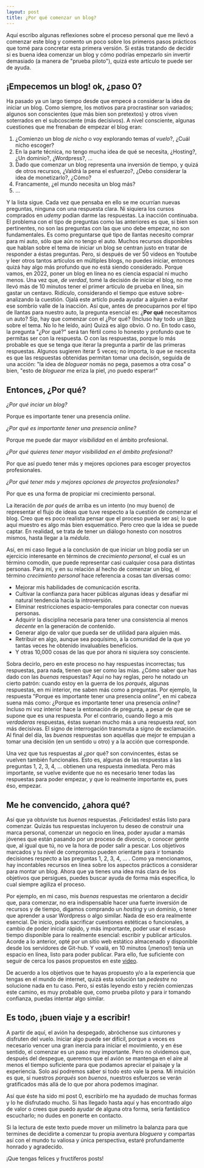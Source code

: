 ```yaml
---
layout: post
title: ¿Por qué comenzar un blog? 
---
```

Aquí escribo algunas reflexiones sobre el proceso personal que me llevó a comenzar este blog y comento un poco sobre los primeros pasos prácticos que tomé para concretar esta primera versión. Si estás tratando de decidir si es buena idea comenzar un blog y cómo podrías empezarlo sin invertir demasiado (a manera de "prueba piloto"), quizá este artículo te puede ser de ayuda.

## ¡Empecemos un blog! ok, ¿paso 0?

Ha pasado ya un largo tiempo desde que empecé a considerar la idea de iniciar un blog. Como siempre, los motivos para procrastinar son variados; algunos son conscientes (que más bien son pretextos) y otros viven soterrados en el subcosciente (más decisivos). A nivel consciente, algunas cuestiones que me frenaban de empezar el blog eran:

1. ¿Comienzo un blog *de nicho* o voy explorando temas *al vuelo*?, ¿Cuál nicho escoger?
2. En la parte técnica, no tengo mucha idea de qué se necesita, ¿Hosting?, ¿Un dominio?, ¿Wordpress?, ...
3. Dado que comenzar un blog representa una inversión de tiempo, y quizá de otros recursos, ¿Valdrá la pena el esfuerzo?, ¿Debo considerar la idea de monetizarlo?, ¿Cómo?
4. Francamente, ¿el mundo necesita un blog más?
5. ...

Y la lista sigue. Cada vez que pensaba en ello se me ocurrían nuevas preguntas, ninguna con una respuesta clara. Ni siquiera los cursos comprados en *udemy* podían darme las respuestas. La inacción continuaba. El problema con el tipo de preguntas como las anteriores es que, si bien son pertinentes, no son las preguntas con las que uno debe empezar, no son fundamentales. Es como preguntarse qué tipo de llantas necesito comprar para mi auto, sólo que aún no tengo el auto. Muchos recursos disponibles que hablan sobre el tema de iniciar un blog se centran justo en tratar de responder a éstas preguntas. Pero, si después de ver 50 videos en Youtube y leer otros tantos artículos en múltiples blogs, no puedes iniciar, entonces quizá hay algo más profundo que no está siendo considerado. Porque vamos, en 2022, poner un blog en línea no es ciencia espacial ni mucho menos. Una vez que, *de verdad*, tomé la decisión de iniciar el blog, no me llevó más de 10 minutos tener el primer artículo de prueba en línea, sin gastar un centavo. Ridículo, considerando el tiempo que estuve sobre-analizando la cuestión. Ojalá este artíclo pueda ayudar a alguien a evitar ese sombrío valle de la inacción. Así que, antes de preocuparnos por el tipo de llantas para nuestro auto, la pregunta esencial es: ¿**Por qué** necesitamos un auto? Sip, hay que comenzar con el ¿Por qué? (Incluso hay todo un [libro](https://www.amazon.com.mx/Empieza-por-qu%C3%A9-grandes-l%C3%ADderes/dp/6077483117/ref=sr_1_1?keywords=empieza+con+el+porque&qid=1654986525&sprefix=empie%2Caps%2C117&sr=8-1) sobre el tema. No lo he leído, aún) Quizá es algo obvio. O no. En todo caso, la pregunta "¿Por qué?" será tan fértil como lo honesto y profundo que te permitas ser con la respuesta. O con las respuestas, porque lo más probable es que se tenga que iterar la pregunta a partir de las primeras respuestas. Algunos sugieren iterar 5 veces; no importa, lo que se necesita es que las respuestas obtenidas permitan tomar una decisón, seguida de una acción: "la idea de *bloguear* nomás no pega, pasemos a otra cosa" o bien, "esto de *bloguear* me eriza la piel, ¡no puedo esperar!"

## Entonces, ¿Por qué?

*¿Por qué inciar un blog?*

Porque es importante tener una presencia *online*.

*¿Por qué es importante tener una presencia online?*

Porque me puede dar mayor *visibilidad* en el ámbito profesional.

*¿Por qué quieres tener mayor visibilidad en el ámbito profesional?*

Por que así puedo tener más y mejores opciones para escoger proyectos profesionales.

*¿Por qué tener más y mejores opciones de proyectos profesionales?*

Por que es una forma de propiciar mi crecimiento personal.

La iteración de *por qués* de arriba es un intento (no muy bueno) de representar el flujo de ideas que tuve respecto a la cuestión de comenzar el blog. Creo que es poco realista pensar que el proceso pueda ser así; lo que aquí muestro es algo más bien esquemático. Pero creo que la idea se puede captar. En realidad, se trata de tener un diálogo honesto con nosotros mismos, hasta llegar a la *médula*.  

Así, en mi caso llegué a la conclusión de que iniciar un blog podía ser un ejercicio interesante en términos de *crecimiento personal*, el cual es un término comodín, que puede representar casi cualquier cosa para distintas personas. Para mí, y en su relación al hecho de comenzar un blog, el término *crecimiento personal* hace referencia a cosas tan diversas como: 

* Mejorar mis habilidades de comunicación escrita.
* Cultivar la confianza para hacer públicas algunas ideas y desafiar mi natural tendencia hacia la introversión.
* Eliminar restricciones espacio-temporales para conectar con nuevas personas.
* Adquirir la disciplina necesaria para tener una consistencia al menos *decente* en la generación de contenido.
* Generar algo de valor que pueda ser de utilidad para alguien más.
* Retribuir en algo, aunque sea poquísimo, a la comunidad de la que yo tantas veces he obtenido invaluables beneficios.
* Y otras 10,000 cosas de las que por ahora ni siquiera soy consciente.

Sobra decirlo, pero en este proceso no hay respuestas incorrectas; tus respuestas, para nada, tienen que ser como las mías. ¿Cómo saber que has dado con las *buenas* respuestas? Aquí no hay reglas, pero he notado un cierto patrón: cuando estoy en la guerra de los *porqués*, algunas respuestas, en mi interior, me saben más como a preguntas. Por ejemplo, la respuesta "Porque es importante tener una presencia *online*", en mi cabeza suena más como: ¿Porque es importante tener una presencia *online*? Incluso mi voz interior hace la entonación de pregunta, a pesar de que se supone que es una respuesta. Por el contrario, cuando llego a mis *verdaderas* respuestas, éstas suenan mucho más a una respuesta *real*, son más decisivas. El signo de interrogación transmuta a signo de exclamación. Al final del día, las *buenas* respuestas son aquéllas que mejor te empujan a tomar una decisión (en un sentido u otro) y a la acción que corresponde.

Una vez que tus respuestas al ¿por qué? son convincentes, éstas se vuelven también funcionales. Esto es, algunas de las respuestas a las preguntas 1, 2, 3, 4, ... obtienen una respuesta inmediata. Pero más importante, se vuelve evidente que no es necesario tener todas las respuestas para poder empezar, y que lo realmente importante es, pues éso, empezar. 

## Me he convencido, ¿ahora qué?

Así que ya obtuviste tus *buenas* respuestas. ¡Felicidades! estás listo para comenzar. Quizás tus respuestas incluyeron tu deseo de construir una marca personal, comenzar un negocio en línea, poder ayudar a mamás jóvenes que están pasando por un proceso de divorcio, o conocer gente que, al igual que tú, no ve la hora de poder salir a pescar. Los objetivos marcados y tu nivel de compromiso pueden orientarte para ir tomando decisiones respecto a las preguntas 1, 2, 3, 4, ... . Como ya mencionamos, hay incontables recursos en línea sobre los aspectos prácticos a considerar para montar un blog. Ahora que ya tienes una idea más clara de los objetivos que persigues, puedes buscar ayuda de forma más específica, lo cual siempre agiliza el proceso.

Por ejemplo, en mi caso, mis *buenas* respuestas me orientaron a decidir que, para comenzar, no era indispensable hacer una fuerte inversión de recursos y de tiempo, digamos comprando un *hosting* y un dominio, o tener que aprender a usar Wordpress o algo similar. Nada de eso era realmente esencial. De inicio, podía sacrificar cuestiones estéticas o funcionales, a cambio de poder iniciar rápido, y más importante, poder usar el escaso tiempo disponible para lo realmente esencial: escribir y publicar artículos. Acorde a lo anterior, opté por un sitio web estático almacenado y disponible desde los servidores de Git-hub. Y voalá, en 10 minutos (¡menos!) tenía un espacio en línea, listo para poder publicar. Para ello, fue suficiente con seguir de cerca los pasos propuestos en este [video](https://www.youtube.com/watch?v=lsvRyE5tPQQ&list=LL&index=3). 

De acuerdo a los objetivos que te hayas propuesto y/o a la experiencia que tengas en el mundo de internet, quizá esta solución tan *pedestre* no solucione nada en tu caso. Pero, si estás leyendo esto y recién comienzas este camino, es muy probable que, como prueba piloto y para ir tomando confianza, puedas intentar algo similar.

## Es todo, ¡buen viaje y a escribir!
A partir de aquí, el avión ha despegado, abróchense sus cinturones y disfruten del vuelo. Iniciar algo puede ser difícil, porque a veces es necesario vencer una gran inercia para iniciar el movimiento, y en ése sentido, el comenzar es un paso muy importante. Pero no olvidemos que, después del despegue,  queremos que el avión se mantenga en el aire al menos el tiempo suficiente para que podamos apreciar el paisaje y la experiencia. Solo así podremos saber si todo esto vale la pena. Mi intuición es que, si nuestros *porqués* son *buenos*, nuestros esfuerzos se verán gratificados más allá de lo que por ahora podemos imaginar. 

Así que éste ha sido mi post 0, escribirlo me ha ayudado de muchas formas y lo he disfrutado mucho. Si has llegado hasta aquí y has encontrado algo de valor o crees que puedo ayudar de alguna otra forma, sería fantástico escucharlo; no dudes en ponerte en contacto. 

Si la lectura de este texto puede mover un milímetro la balanza para que termines de decidirte a comenzar tu propia aventura *bloguera* y compartas así con el mundo tu valiosa y única perspectiva, estaré profundamente honrado y agradecido. 

¡Que tengas felices y fructíferos posts! 











